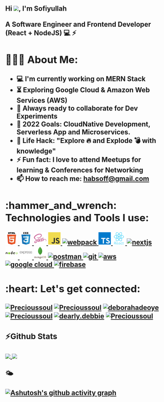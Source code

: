 <h2 align="left">
 <abc>
  <br>Hi  <img src="https://user-images.githubusercontent.com/42378118/110234147-e3259600-7f4e-11eb-95be-0c4047144dea.gif" width="30">, 
   I'm Sofiyullah 
  <br>
  <br> A Software Engineer and Frontend Developer (React + NodeJS) 💻 ⚡ <br>

 <h2 align="left">👨🏻‍💻 About Me:</h2>

- :computer: I'm currently working on MERN Stack
- :hourglass_flowing_sand: Exploring Google Cloud & Amazon Web Services (AWS)
- :rocket: Always ready to collaborate for Dev Experiments
- 🥅 2022 Goals: CloudNative Development, Serverless App and Microservices.
- :dart: Life Hack: "Explore :fire: and Explode :bomb: with knowledge"
- :zap: Fun fact: I love to attend Meetups for learning & Conferences for Networking
- 📫 How to reach me:  habsoff@gmail.com <br>

 <h2 align="left">:hammer_and_wrench: Technologies and Tools I use:</h2>
<p align="left">
    <a href="https://www.w3.org/html/" target="_blank"> <img src="https://raw.githubusercontent.com/devicons/devicon/master/icons/html5/html5-original-wordmark.svg" alt="html5" width="40" height="40"/> </a>
    <a href="https://www.w3schools.com/css/" target="_blank"> <img src="https://raw.githubusercontent.com/devicons/devicon/master/icons/css3/css3-original-wordmark.svg" alt="css3" width="40" height="40"/> </a>
<a href="https://sass-lang.com" target="_blank"> <img src="https://raw.githubusercontent.com/devicons/devicon/master/icons/sass/sass-original.svg" alt="sass" width="40" height="40"/> </a>
    <a href="https://developer.mozilla.org/en-US/docs/Web/JavaScript" target="_blank"> <img src="https://raw.githubusercontent.com/devicons/devicon/master/icons/javascript/javascript-original.svg" alt="javascript" width="40" height="40"/> </a>
<a href="https://webpack.js.org/" target="_blank"> <img src="https://www.vectorlogo.zone/logos/js_webpack/js_webpack-icon.svg" alt="webpack" width="40" height="40"/> </a>
 <a href="https://www.typescriptlang.org/" target="_blank" rel="noreferrer"> <img src="https://raw.githubusercontent.com/devicons/devicon/master/icons/typescript/typescript-original.svg" alt="typescript" width="40" height="40"/> </a>
<a href="https://reactjs.org/" target="_blank"> <img src="https://raw.githubusercontent.com/devicons/devicon/master/icons/react/react-original-wordmark.svg" alt="react" width="40" height="40"/> </a>
<a href="https://www.nextjs.com/" target="_blank"> <img src="https://www.svgrepo.com/show/354113/nextjs-icon.svg" alt="nextjs" width="40" height="40"/> </a>
      <a href="https://nodejs.org" target="_blank"> <img src="https://raw.githubusercontent.com/devicons/devicon/master/icons/nodejs/nodejs-original-wordmark.svg" alt="nodejs" width="40" height="40"/> </a>
    <a href="https://expressjs.com" target="_blank"> <img src="https://raw.githubusercontent.com/devicons/devicon/master/icons/express/express-original-wordmark.svg" alt="express" width="40" height="40"/> </a>
    <a href="https://www.mongodb.com/" target="_blank"> <img src="https://raw.githubusercontent.com/devicons/devicon/master/icons/mongodb/mongodb-original-wordmark.svg" alt="mongodb" width="40" height="40"/> </a>
<a href="https://www.postman.com/" target="_blank"> <img src="https://www.vectorlogo.zone/logos/getpostman/getpostman-icon.svg" alt="postman" width="40" height="40"/> </a>
<a href="https://git-scm.com/" target="_blank"> <img src="https://www.vectorlogo.zone/logos/git-scm/git-scm-icon.svg" alt="git" width="40" height="40"/> </a>
<a href="https://aws.amazon.com/" target="_blank"> <img src="https://cdn.worldvectorlogo.com/logos/aws-2.svg" alt="aws" width="40" height="40"/> </a>
 <a href="https://cloud.google.com/" target="_blank"> <img src="https://www.vectorlogo.zone/logos/google_cloud/google_cloud-icon.svg" alt="google cloud" width="40" height="40"/> </a>
 <a href="https://firebase.google.com/" target="_blank"> <img src="https://www.vectorlogo.zone/logos/firebase/firebase-icon.svg" alt="firebase" width="40" height="40"/> </a>
    </p>



<h2 align="left">:heart: Let's get connected:</h2>

<p align="left">
<a href="https://codepen.io/Precioussoul" target="blank"><img align="center" src="https://raw.githubusercontent.com/rahuldkjain/github-profile-readme-generator/master/src/images/icons/Social/codepen.svg" alt="Precioussoul" height="30" width="40" /></a>
<a href="https://twitter.com/sofiyullah_dev" target="blank"><img align="center" src="https://raw.githubusercontent.com/rahuldkjain/github-profile-readme-generator/master/src/images/icons/Social/twitter.svg" alt="Precioussoul" height="30" width="40" /></a>
<a href="https://linkedin.com/in/sofiyullah-abdullah" target="blank"><img align="center" src="https://raw.githubusercontent.com/rahuldkjain/github-profile-readme-generator/master/src/images/icons/Social/linked-in-alt.svg" alt="deborahadeoye" height="30" width="40" /></a>
<a href="https://stackoverflow.com/users/Precioussoul" target="blank"><img align="center" src="https://raw.githubusercontent.com/rahuldkjain/github-profile-readme-generator/master/src/images/icons/Social/stack-overflow.svg" alt="Precioussoul" height="30" width="40" /></a>
<a href="https://instagram.com/codedrill" target="blank"><img align="center" src="https://raw.githubusercontent.com/rahuldkjain/github-profile-readme-generator/master/src/images/icons/Social/instagram.svg" alt="dearly.debbie" height="30" width="40" /></a>
<a href="https://www.leetcode.com/Precioussoul" target="blank"><img align="center" src="https://raw.githubusercontent.com/rahuldkjain/github-profile-readme-generator/master/src/images/icons/Social/leet-code.svg" alt="Precioussoul" height="30" width="40" /></a>
</p> 
  
  <h3 align="left"> ⚡Github Stats </h3> 
  
  
 <a href="https://github.com/anuraghazra/github-readme-stats">
  <img height="180px" align="center" src="https://github-readme-stats.vercel.app/api?username=Precioussoul&show_icons=true&theme=tokyonight&layout=compact" />
</a>
<a href="https://github.com/anuraghazra/convoychat">
  <img height="180px" align="center" src="https://github-readme-stats.vercel.app/api/top-langs/?username=Precioussoul&langs_count=8&theme=tokyonight&layout=compact" />
</a>
 
  
  
 <h4 align="left"> 🌤️ </h4> 
 
[![Ashutosh's github activity graph](https://activity-graph.herokuapp.com/graph?username=Precioussoul&theme=dracula)](https://github.com/ashutosh00710/github-readme-activity-graph)

